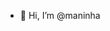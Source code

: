 - 👋 Hi, I’m @maninha
  

<!---
maninha/maninha is a ✨ special ✨ repository because its `README.md` (this file) appears on your GitHub profile.
You can click the Preview link to take a look at your changes.
--->
